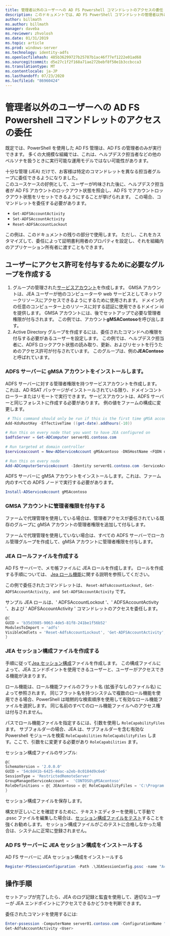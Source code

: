 ```yaml
---
title: 管理者以外のユーザーへの AD FS Powershell コマンドレットのアクセスの委任
description: このドキュメントでは、AD FS PowerShell コマンドレットの管理者以外にアクセス許可を委任する方法について説明します。
author: billmath
ms.author: billmath
manager: daveba
ms.reviewer: zhvolosh
ms.date: 01/31/2019
ms.topic: article
ms.prod: windows-server
ms.technology: identity-adfs
ms.openlocfilehash: 485b36299727b25787b1ac46f77ef1222e01ad68
ms.sourcegitcommit: d5e27c1f2f168a71ae272bebf8f50e1b3ccbcca3
ms.translationtype: MT
ms.contentlocale: ja-JP
ms.lasthandoff: 07/23/2020
ms.locfileid: "86960424"
---
```

# <a name="delegate-ad-fs-powershell-commandlet-access-to-non-admin-users"></a>管理者以外のユーザーへの AD FS Powershell コマンドレットのアクセスの委任 
既定では、PowerShell を使用した AD FS 管理は、AD FS の管理者のみが実行できます。 多くの大規模な組織では、これは、ヘルプデスク担当者などの他のペルソナを扱うときに実行可能な運用モデルではない可能性があります。  

十分な管理 (JEA) だけで、お客様は特定のコマンドレットを異なる担当者グループに委任できるようになりました。  
このユースケースの好例として、ユーザーが吟味された後に、ヘルプデスク担当者が AD FS アカウントのロックアウト状態を照会し、AD FS でアカウントロックアウト状態をリセットできるようにすることが挙げられます。 この場合、コマンドレットを委任する必要があります。 
- `Get-ADFSAccountActivity`
- `Set-ADFSAccountActivity` 
- `Reset-ADFSAccountLockout` 

この例は、このドキュメントの残りの部分で使用します。 ただし、これをカスタマイズして、委任によって証明書利用者のプロパティを設定し、それを組織内のアプリケーション所有者に渡すこともできます。  


##  <a name="create-the-required-groups-necessary-to-grant-users-permissions"></a>ユーザーにアクセス許可を付与するために必要なグループを作成する 
1. グループの管理された[サービスアカウント](../../../security/group-managed-service-accounts/group-managed-service-accounts-overview.md)を作成します。 GMSA アカウントは、JEA ユーザーが他のコンピューターや web サービスとしてネットワークリソースにアクセスできるようにするために使用されます。 ドメイン内の任意のコンピューター上のリソースに対する認証に使用できるドメイン id を提供します。 GMSA アカウントには、後でセットアップで必要な管理者権限が付与されます。 この例では、アカウント**gMSAContoso**を呼び出します。 
2. Active Directory グループを作成するには、委任されたコマンドへの権限を付与する必要があるユーザーを設定します。 この例では、ヘルプデスク担当者に、ADFS ロックアウト状態の読み取り、更新、およびリセットを行うためのアクセス許可が付与されています。 このグループは、例の**JEAContoso**と呼ばれています。 

### <a name="install-the-gmsa-account-on-the-adfs-server"></a>ADFS サーバーに gMSA アカウントをインストールします。 
ADFS サーバーに対する管理者権限を持つサービスアカウントを作成します。 これは、AD RSAT パッケージがインストールされている限り、ドメインコントローラーまたはリモートで実行できます。サービスアカウントは、ADFS サーバーと同じフォレストに作成する必要があります。 例の値をファームの構成に変更します。 

```powershell
 # This command should only be run if this is the first time gMSA accounts are enabled in the forest 
Add-KdsRootKey -EffectiveTime ((get-date).addhours(-10))  
 
# Run this on every node that you want to have JEA configured on  
$adfsServer = Get-ADComputer server01.contoso.com  
 
# Run targeted at domain controller  
$serviceaccount = New-ADServiceAccount gMSAcontoso -DNSHostName <FQDN of the domain containing the KDS key> - PrincipalsAllowedToRetrieveManagedPassword $adfsServer –passthru 
 
# Run this on every node 
Add-ADComputerServiceAccount -Identity server01.contoso.com -ServiceAccount $ServiceAccount 
```

ADFS サーバーに gMSA アカウントをインストールします。これは、ファーム内のすべての ADFS ノードで実行する必要があります。 
 
```powershell
Install-ADServiceAccount gMSAcontoso 
```

### <a name="grant-the-gmsa-account-admin-rights"></a>GMSA アカウントに管理者権限を付与する 
ファームで代理管理を使用している場合は、管理者アクセスが委任されている既存のグループに gMSA アカウントの管理者権限を追加して付与します。  
 
ファームで代理管理を使用していない場合は、すべての ADFS サーバーでローカル管理グループを作成して、gMSA アカウントに管理者権限を付与します。 
 
 
### <a name="create-the-jea-role-file"></a>JEA ロールファイルを作成する 
 
AD FS サーバーで、メモ帳ファイルに JEA ロールを作成します。 ロールを作成する手順については、 [Jea ロール機能](/powershell/jea/role-capabilities)に関する説明を参照してください。 
 
この例で委任されたコマンドレットは、 `Reset-AdfsAccountLockout, Get-ADFSAccountActivity, and Set-ADFSAccountActivity` です。 

サンプル JEA ロールは、' ADFSAccountLockout '、' ADFSAccountActivity '、および ' ADFSAccountActivity ' コマンドレットのアクセスを委任します。

```powershell
@{
GUID = 'b35d3985-9063-4de5-81f8-241be1f56b52'
ModulesToImport = 'adfs'
VisibleCmdlets = 'Reset-AdfsAccountLockout', 'Get-ADFSAccountActivity', 'Set-ADFSAccountActivity'
}
```


### <a name="create-the-jea-session-configuration-file"></a>JEA セッション構成ファイルを作成する 
手順に従って[Jea セッション構成](/powershell/jea/session-configurations)ファイルを作成します。 この構成ファイルによって、JEA エンドポイントを使用できるユーザーと、ユーザーがアクセスできる機能が決まります。 

ロール機能は、ロール機能ファイルのフラット名 (拡張子なしのファイル名) によって参照されます。 同じフラット名を持つシステムで複数のロール機能を使用できる場合、PowerShell は暗黙的な検索順序を使用して有効なロール機能ファイルを選択します。 同じ名前のすべてのロール機能ファイルへのアクセス権は付与されません。 

パスでロール機能ファイルを指定するには、引数を使用し `RoleCapabilityFiles` ます。 サブフォルダーの場合、JEA は、サブフォルダーを含む有効な Powershell モジュールを検索 `RoleCapabilities` `RoleCapabilityFiles` します。ここで、引数をに変更する必要があり `RoleCapabilities` ます。 

セッション構成ファイルのサンプル: 

```powershell
@{
SchemaVersion = '2.0.0.0'
GUID = '54c8d41b-6425-46ac-a2eb-8c0184d9c6e6'
SessionType = 'RestrictedRemoteServer'
GroupManagedServiceAccount =  'CONTOSO\gMSAcontoso'
RoleDefinitions = @{ JEAcontoso = @{ RoleCapabilityFiles = 'C:\Program Files\WindowsPowershell\Modules\AccountActivityJEA\RoleCapabilities\JEAAccountActivityResetRole.psrc' } }
}
```

セッション構成ファイルを保存します。 
 
構文が正しいことを確認するために、テキストエディターを使用して手動で .pssc ファイルを編集した場合は、[セッション構成ファイルをテスト](/powershell/module/microsoft.powershell.core/test-pssessionconfigurationfile?view=powershell-5.1)することを強くお勧めします。 セッション構成ファイルがこのテストに合格しなかった場合は、システムに正常に登録されません。  
 
### <a name="install-the-jea-session-configuration-on-the-ad-fs-server"></a>AD FS サーバーに JEA セッション構成をインストールする 

AD FS サーバーに JEA セッション構成をインストールする 
 
```powershell
Register-PSSessionConfiguration -Path .\JEASessionConfig.pssc -name "AccountActivityAdministration" -force
``` 
## <a name="operational-instructions"></a>操作手順 
セットアップが完了したら、JEA のログ記録と監査を使用して、適切なユーザーが JEA エンドポイントにアクセスできるかどうかを判断できます。 

委任されたコマンドを使用するには: 

```powershell
Enter-pssession -ComputerName server01.contoso.com -ConfigurationName "AccountActivityAdministration" -Credential <User Using JEA> 
Get-AdfsAccountActivity <User> 


```
